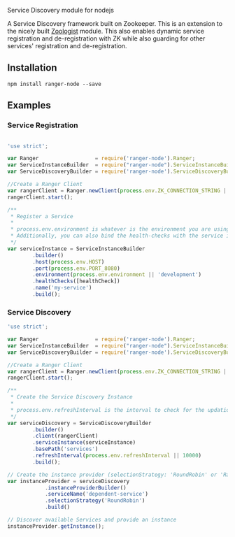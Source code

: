 Service Discovery module for nodejs

A Service Discovery framework built on Zookeeper. This is an extension to the nicely built [Zoologist](https://github.com/ph0bos/zoologist) module.
This also enables dynamic service registration and de-registration with ZK while also guarding for other services' registration and de-registration.

## Installation

    npm install ranger-node --save

## Examples

### Service Registration

```javascript

'use strict';

var Ranger                  = require('ranger-node').Ranger;
var ServiceInstanceBuilder  = require("ranger-node").ServiceInstanceBuilder;
var ServiceDiscoveryBuilder = require('ranger-node').ServiceDiscoveryBuilder;

//Create a Ranger Client
var rangerClient = Ranger.newClient(process.env.ZK_CONNECTION_STRING || '127.0.0.1:2181');
rangerClient.start();

/**
 * Register a Service
 *
 * process.env.environment is whatever is the environment you are using
 * Additionally, you can also bind the health-checks with the service instance
 */
var serviceInstance = ServiceInstanceBuilder
        .builder()
        .host(process.env.HOST)
        .port(process.env.PORT_8080)
        .environment(process.env.environment || 'development')
        .healthChecks([healthCheck])
        .name('my-service')
        .build();
```

### Service Discovery

```javascript
'use strict';

var Ranger                  = require('ranger-node').Ranger;
var ServiceInstanceBuilder  = require("ranger-node").ServiceInstanceBuilder;
var ServiceDiscoveryBuilder = require('ranger-node').ServiceDiscoveryBuilder;

//Create a Ranger Client
var rangerClient = Ranger.newClient(process.env.ZK_CONNECTION_STRING || '127.0.0.1:2181');
rangerClient.start();

/**
 * Create the Service Discovery Instance
 *
 * process.env.refreshInterval is the interval to check for the updation of nodes in ZK.
 */
var serviceDiscovery = ServiceDiscoveryBuilder
        .builder()
        .client(rangerClient)
        .serviceInstance(serviceInstance)
        .basePath('services')
        .refreshInterval(process.env.refreshInterval || 10000)
        .build();

// Create the instance provider (selectionStrategy: 'RoundRobin' or 'Random')
var instanceProvider = serviceDiscovery
            .instanceProviderBuilder()
            .serviceName('dependent-service')
            .selectionStrategy('RoundRobin')
            .build()

// Discover available Services and provide an instance
instanceProvider.getInstance();




